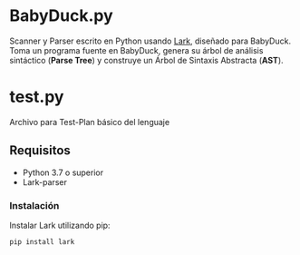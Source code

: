 # BabyDuck.py

Scanner y Parser escrito en Python usando [Lark](https://github.com/lark-parser/lark), diseñado para BabyDuck.  
Toma un programa fuente en BabyDuck, genera su árbol de análisis sintáctico (**Parse Tree**) y construye un Árbol de Sintaxis Abstracta (**AST**).

# test.py
Archivo para Test-Plan básico del lenguaje

## Requisitos

- Python 3.7 o superior
- Lark-parser

### Instalación

Instalar Lark utilizando pip:

```bash
pip install lark